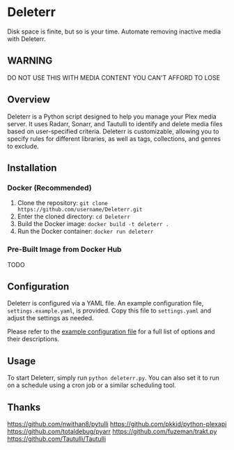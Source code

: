 # Deleterr

Disk space is finite, but so is your time. Automate removing inactive media with Deleterr.

## WARNING

DO NOT USE THIS WITH MEDIA CONTENT YOU CAN'T AFFORD TO LOSE

## Overview

Deleterr is a Python script designed to help you manage your Plex media server. It uses Radarr, Sonarr, and Tautulli to identify and delete media files based on user-specified criteria. Deleterr is customizable, allowing you to specify rules for different libraries, as well as tags, collections, and genres to exclude.

## Installation

### Docker (Recommended)

1. Clone the repository: `git clone https://github.com/username/Deleterr.git`
2. Enter the cloned directory: `cd Deleterr`
3. Build the Docker image: `docker build -t deleterr .`
4. Run the Docker container: `docker run deleterr`

### Pre-Built Image from Docker Hub

TODO

## Configuration

Deleterr is configured via a YAML file. An example configuration file, `settings.example.yaml`, is provided. Copy this file to `settings.yaml` and adjust the settings as needed.

Please refer to the [example configuration file](./config/settings.example.yaml) for a full list of options and their descriptions.

## Usage

To start Deleterr, simply run `python deleterr.py`. You can also set it to run on a schedule using a cron job or a similar scheduling tool.

## Thanks

https://github.com/nwithan8/pytulli
https://github.com/pkkid/python-plexapi
https://github.com/totaldebug/pyarr
https://github.com/fuzeman/trakt.py
https://github.com/Tautulli/Tautulli